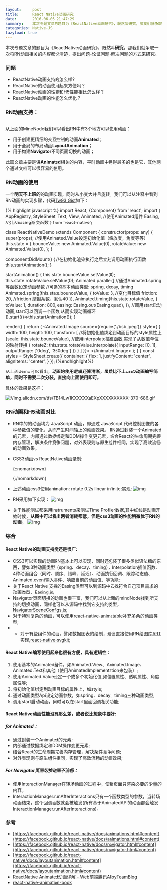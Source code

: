 ```yaml
---
layout:     post
title:      React Native动画研究
date:       2016-06-05 21:47:29
summary:    本次专题文章的题目为《ReactNative动画研究》，既然叫研究，那我们就争取一次将RN动画相关的内容都说清楚，提出问题-论证问题-解决问题的方式来研究 ...
categories: Native-JS
lazyload: true
---
```


本次专题文章的题目为《ReactNative动画研究》，既然叫**研究**，那我们就争取一次将RN动画相关的内容都说清楚，提出问题-论证问题-解决问题的方式来研究。

### 问题
- ReactNative动画支持的怎么样?
- ReactNative的动画使用起来方便吗？
- ReactNative动画的性能和H5性能相比怎么样？
- ReactNative动画的性能怎么优化？

###  RN动画支持：

<img data-src="//img.alicdn.com/tfs/TB1HDwhKXXXXXcraXXXXXXXXXXX-1225-1716.png" class="lazyload img-zoom" />


从上面的MineNode我们可以看出RN中有3个地方可以使用动画：

- 用于创建更精细的交互控制的动画**Animated**；
- 用于全局的布局动画**LayoutAnimation**；
- 用于构建**Navigator**不同页面切换的动画；

此篇文章主要是讲**Animated**相关的内容，平时动画中用得最多的也是它，其他两个通过文档可以很容易的使用。

### RN动画的使用

一个**明天不上班的**的动画实现，同时从小变大并且旋转，我们可以从注释中看到RN动画的实现步骤，代码[Tw93 Gist](https://gist.github.com/tw93/c02b2e864aa8e1c9048d17b649f7a2ea)如下：

{% highlight javascript %}
import React, {Component} from 'react';
import {
  AppRegistry,
  StyleSheet,
  Text,
  View,
  Animated,   //使用Animated组件
  Easing,     //引入Easing渐变函数
} from 'react-native';

class ReactNativeDemo extends Component {
  constructor(props: any) {
    super(props);
    //使用Animated.Value设定初始化值（缩放度，角度等等）
    this.state = {
      bounceValue: new Animated.Value(0),
      rotateValue: new Animated.Value(0),
    };
  }

  componentDidMount() {
    //在初始化渲染执行之后立刻调用动画执行函数
    this.startAnimation();
  }

  startAnimation() {
    this.state.bounceValue.setValue(0);
    this.state.rotateValue.setValue(0);
    Animated.parallel([
      //通过Animated.spring等函数设定动画参数
      //可选的基本动画类型: spring, decay, timing
      Animated.spring(this.state.bounceValue, {
        toValue: 3,      //变化目标值
        friction: 20,    //friction 摩擦系数，默认40
      }),
      Animated.timing(this.state.rotateValue, {
        toValue: 1,
        duration: 800,
        easing: Easing.out(Easing.quad),
      }),
      //调用start启动动画,start可以回调一个函数,从而实现动画循环
    ]).start(()=>this.startAnimation());
  }

  render() {
    return (
      <View style={styles.container}>
        <Animated.Image
          source={require('./bsb.jpeg')}
          style={ {
            width: 100,
            height: 100,
            transform: [
              //将初始化值绑定到动画目标的style属性上
              {scale: this.state.bounceValue},
              //使用interpolate插值函数,实现了从数值单位的映射转换
              {
                rotateZ: this.state.rotateValue.interpolate({
                  inputRange: [0, 1],
                  outputRange: ['0deg', '360deg']
                })
              }
            ]
          }}>
        </Animated.Image>
      </View>
    );
  }
}
const styles = StyleSheet.create({
  container: {
    flex: 1,
    justifyContent: 'center',
    alignItems: 'center',
  }
});
{%endhighlight%}

从上面demo可以看出，**动画的使用逻辑还算清晰，虽然比不上css3动画编写简单，同时不需要二次分装，直接向上面使用即可**。

具体的效果是这样：

![//img.alicdn.com/tfs/TB14Lw1KXXXXXaEXpXXXXXXXXXX-370-686.gif](https://img.alicdn.com/tfs/TB14Lw1KXXXXXaEXpXXXXXXXXXX-370-686.gif)


###  RN动画和H5动画对比
  - RN中的的动画均为 JavaScript 动画，即通过 JavaScript 代码控制图像的各种参数值的变化，从而产生时间轴上的动画效果。 RN通过封装一个Animated的元素，内部通过数据绑定和DOM操作变更元素，结合React的生命周期完善内存管理，解决条件竞争问题，对外表现则与原生组件相同，实现了高效流畅的动画效果。
  
  - CSS3动画vs ReactNative动画录制:
  
    {::nomarkdown}
    <div class="video-container"> 
    <script src="http://api.video.taobao.com//video/getPlayerJS"></script><script src="http://api.video.taobao.com//video/embedVideo?vid=36938589&uid=737512883&tid=1&autoplay=false"></script>
    </div>
    {:/nomarkdown}
    
  - 上述动画css3使用animation: rotate 0.2s linear infinite;实现:
    ![img](https://img.alicdn.com/tfs/TB1vwKwMpXXXXXdXVXXXXXXXXXX-707-487.png)

  - RN采用如下实现：
    ![img](http://img.alicdn.com/tfs/TB1FdhKMpXXXXXRXVXXXXXXXXXX-573-255.png) 

  - 关于性能测试都采用instruments来测试Time Profiler数据,其中红线是动画开始时候，**从图中可以看出两者消耗都低，但是css3动画的性能稍微优于RN的动画**。
![img](https://img.alicdn.com/tfs/TB15mlYMpXXXXbnXpXXXXXXXXXX-735-235.png)


### 综合

#### React Native的动画支持度还是很广:

- CSS3可以实现的动画RN基本上可以实现，同时还包装了很多类似语法糖的东西，譬如3种动画类型（spring、decay、timing），Interpolation插值函数、4种动画组合（同时、顺序、错峰、延迟）、动画执行回调、跟踪动态值、Animated.event输入事件、响应当前的动画值、等功能;
- 关于React Native 支持的Easing类型可以到源码中去找符合自己项目需求的动画类型，[Easing.js](https://github.com/facebook/react-native/blob/master/Libraries/Animated/src/Easing.js);
- Navigator页面切换的动画也很丰富，我们可以从上面的mindNode找到所支持的切换动画，同样也可以从源码中找到它支持的类型，[NavigatorSceneConfigs.js](https://github.com/facebook/react-native/blob/master/Libraries/CustomComponents/Navigator/NavigatorSceneConfigs.js);
- 对于特别复杂的动画，可以使用[react-native-animatable](https://github.com/oblador/react-native-animatable)补充多余的动画类型;
- - 对于有些组件的动画，譬如数据图表的绘制，建议直接使用RN绘图库[ART](https://github.com/facebook/react-native/tree/master/Libraries/ART)实现,[react-native-svgkit](https://github.com/brentvatne/react-native-svgkit);



#### React Native编写使用起来也很有方便，具有逻辑性：

 1. 使用基本的Animated组件，如Animated.View、Animated.Image、Animated.Text和其他（使用AnimatedImplementation来包装）;
 2. 使用Animated.Value设定一个或多个初始化值,如位置属性、透明属性、角度属性等;
 3. 将初始化值绑定到动画目标的属性上，如style;
 4. 通过动画类型Api设定动画参数，如spring、decay、timing三种动画类型;
 5. 调用start启动动画，同时可以在start里面回调相关功能;



#### React Native动画性能没有那么差，或者说比想象中要好:

##### for Animated：

- 通过封装一个Animated的元素;
- 内部通过数据绑定和DOM操作变更元素;
- 结合React的生命周期完善内存管理，解决条件竞争问题;
- 对外表现则与原生组件相同，实现了高效流畅的动画效果;

##### For Navigator页面切换动画不流畅：

- 使用InteractionManager在转场动画的过程中，使新页面只渲染必要的少量的内容。
- InteractionManager.runAfterInteractions只有一个函数类型的参数，当转场动画结束，这个回调函数就会被触发(所有基于AnimatedAPI的动画都会触发InteractionManager.runAfterInteractions)。
   

    
### 参考
- [https://facebook.github.io/react-native/docs/animations.html#content](https://facebook.github.io/react-native/docs/animations.html#content)
- [https://facebook.github.io/react-native/docs/navigator.html#content](https://facebook.github.io/react-native/docs/navigator.html#content)
- [https://facebook.github.io/react-native/docs/layoutanimation.html#content](https://facebook.github.io/react-native/docs/layoutanimation.html#content)
- [ReactNative Animated动画详解 - Web前端腾讯AlloyTeamBlog](https://www.google.com.hk/url?sa=t&rct=j&q=&esrc=s&source=web&cd=5&cad=rja&uact=8&ved=0ahUKEwjghpGciPnLAhVGkywKHQebDBwQFgg4MAQ&url=%68%74%74%70%3a%2f%2f%77%77%77%2e%61%6c%6c%6f%79%74%65%61%6d%2e%63%6f%6d%2f%32%30%31%36%2f%30%31%2f%72%65%61%63%74%6e%61%74%69%76%65%2d%61%6e%69%6d%61%74%65%64%2f&usg=AFQjCNFHs4H5NFeDSA60uU1AiwE4s3DDtA&sig2=co4jsVL_5KxI5g-Ug0eKBQ)
- [react-native-animation-book](http://browniefed.com/react-native-animation-book/)



